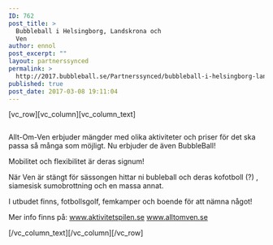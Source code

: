 ```yaml
---
ID: 762
post_title: >
  Bubbleball i Helsingborg, Landskrona och
  Ven
author: ennol
post_excerpt: ""
layout: partnerssynced
permalink: >
  http://2017.bubbleball.se/Partnerssynced/bubbleball-i-helsingborg-landskrona-och-ven/
published: true
post_date: 2017-03-08 19:11:04
---
```

[vc_row][vc_column][vc_column_text]
<div id="block_container_90642435" class="block_container presentation_image_block">
<div id="block_90642435">
<div class="h24_normal_text">
<div class="h24_image_block_align h24_image_block_align_left "><a class="h24-js-iv" title="" href="http://dst15js82dk7j.cloudfront.net/183390/50361997-NNl1J.jpg"><img id="block_img_90642435" class="presentation_image_block_image" title="" src="http://h24-original.s3.amazonaws.com/183390/17960625-qrlr2.jpg" alt="" /></a></div>
</div>
</div>
</div>
<div id="block_container_88020538" class="block_container standard_text_block text_block">
<div id="block_88020538">
<div id="block_88020538_text_content" class="text_content">

Allt-Om-Ven erbjuder mängder med olika aktiviteter och priser för det ska passa så många som möjligt. Nu erbjuder de även BubbleBall!

Mobilitet och flexibilitet är deras signum!

När Ven är stängt för sässongen hittar ni bubleball och deras kofotboll (?) , siamesisk sumobrottning och en massa annat.

I utbudet finns, fotbollsgolf, femkamper och boende för att nämna något!

Mer info finns på:
<a href="http://www.aktivitetspilen.se/">www.aktivitetspilen.se
www.alltomven.se</a>

</div>
</div>
</div>
[/vc_column_text][/vc_column][/vc_row]